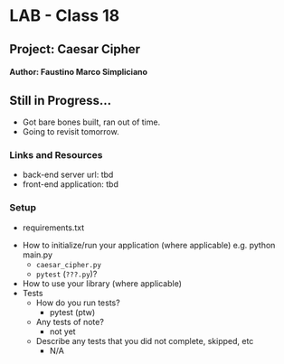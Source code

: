 # LAB - Class 18
## Project: Caesar Cipher
#### Author: Faustino Marco Simpliciano

## Still in Progress...
- Got bare bones built, ran out of time.
- Going to revisit tomorrow.

### Links and Resources
- back-end server url: tbd
- front-end application: tbd

### Setup
<!-- .env requirements (where applicable) -->
- requirements.txt
<!-- 
- PORT - Port Number
- DATABASE_URL - URL to the running Postgres instance/db -->
- How to initialize/run your application (where applicable) e.g. python main.py
  - `caesar_cipher.py`
  - `pytest` (`???.py`)?
- How to use your library (where applicable)
- Tests
  - How do you run tests?
    - pytest (ptw)
  - Any tests of note?
    - not yet
  - Describe any tests that you did not complete, skipped, etc
    - N/A